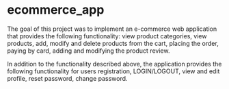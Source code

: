# ecommerce_app
The goal of this project was to implement an e-commerce web application that provides the following functionality: view product categories, view products, add, modify and delete products from the cart, placing the order, paying by card, adding and modifying the product review.


In addition to the functionality described above, the application provides the following functionality for users registration, LOGIN/LOGOUT, view and edit profile, reset password, change password.

